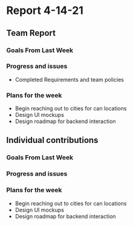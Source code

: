 # Report 4-14-21

## Team Report

### Goals From Last Week

### Progress and issues

- Completed Requirements and team policies

### Plans for the week

- Begin reaching out to cities for can locations 
- Design UI mockups 
- Design roadmap for backend interaction 

## Individual contributions

### Goals From Last Week

### Progress and issues

### Plans for the week
- Begin reaching out to cities for can locations 
- Design UI mockups 
- Design roadmap for backend interaction 
